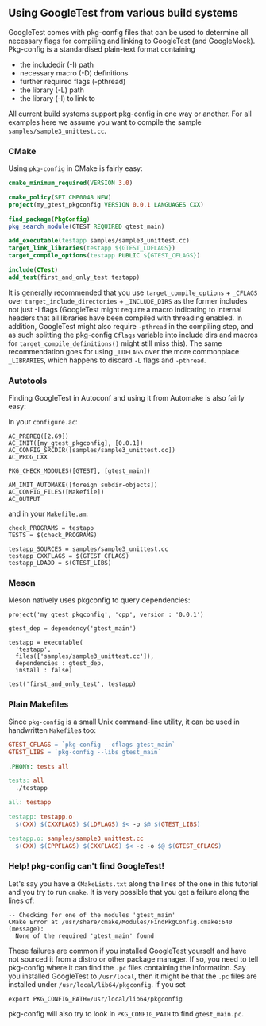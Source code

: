 ## Using GoogleTest from various build systems

GoogleTest comes with pkg-config files that can be used to determine all
necessary flags for compiling and linking to GoogleTest (and GoogleMock).
Pkg-config is a standardised plain-text format containing

- the includedir (-I) path
- necessary macro (-D) definitions
- further required flags (-pthread)
- the library (-L) path
- the library (-l) to link to

All current build systems support pkg-config in one way or another. For all
examples here we assume you want to compile the sample
`samples/sample3_unittest.cc`.

### CMake

Using `pkg-config` in CMake is fairly easy:

```cmake
cmake_minimum_required(VERSION 3.0)

cmake_policy(SET CMP0048 NEW)
project(my_gtest_pkgconfig VERSION 0.0.1 LANGUAGES CXX)

find_package(PkgConfig)
pkg_search_module(GTEST REQUIRED gtest_main)

add_executable(testapp samples/sample3_unittest.cc)
target_link_libraries(testapp ${GTEST_LDFLAGS})
target_compile_options(testapp PUBLIC ${GTEST_CFLAGS})

include(CTest)
add_test(first_and_only_test testapp)
```

It is generally recommended that you use `target_compile_options` + `_CFLAGS`
over `target_include_directories` + `_INCLUDE_DIRS` as the former includes not
just -I flags (GoogleTest might require a macro indicating to internal headers
that all libraries have been compiled with threading enabled. In addition,
GoogleTest might also require `-pthread` in the compiling step, and as such
splitting the pkg-config `Cflags` variable into include dirs and macros for
`target_compile_definitions()` might still miss this). The same recommendation
goes for using `_LDFLAGS` over the more commonplace `_LIBRARIES`, which happens
to discard `-L` flags and `-pthread`.

### Autotools

Finding GoogleTest in Autoconf and using it from Automake is also fairly easy:

In your `configure.ac`:

```
AC_PREREQ([2.69])
AC_INIT([my_gtest_pkgconfig], [0.0.1])
AC_CONFIG_SRCDIR([samples/sample3_unittest.cc])
AC_PROG_CXX

PKG_CHECK_MODULES([GTEST], [gtest_main])

AM_INIT_AUTOMAKE([foreign subdir-objects])
AC_CONFIG_FILES([Makefile])
AC_OUTPUT
```

and in your `Makefile.am`:

```
check_PROGRAMS = testapp
TESTS = $(check_PROGRAMS)

testapp_SOURCES = samples/sample3_unittest.cc
testapp_CXXFLAGS = $(GTEST_CFLAGS)
testapp_LDADD = $(GTEST_LIBS)
```

### Meson

Meson natively uses pkgconfig to query dependencies:

```
project('my_gtest_pkgconfig', 'cpp', version : '0.0.1')

gtest_dep = dependency('gtest_main')

testapp = executable(
  'testapp',
  files(['samples/sample3_unittest.cc']),
  dependencies : gtest_dep,
  install : false)

test('first_and_only_test', testapp)
```

### Plain Makefiles

Since `pkg-config` is a small Unix command-line utility, it can be used in
handwritten `Makefile`s too:

```makefile
GTEST_CFLAGS = `pkg-config --cflags gtest_main`
GTEST_LIBS = `pkg-config --libs gtest_main`

.PHONY: tests all

tests: all
  ./testapp

all: testapp

testapp: testapp.o
  $(CXX) $(CXXFLAGS) $(LDFLAGS) $< -o $@ $(GTEST_LIBS)

testapp.o: samples/sample3_unittest.cc
  $(CXX) $(CPPFLAGS) $(CXXFLAGS) $< -c -o $@ $(GTEST_CFLAGS)
```

### Help! pkg-config can't find GoogleTest!

Let's say you have a `CMakeLists.txt` along the lines of the one in this
tutorial and you try to run `cmake`. It is very possible that you get a failure
along the lines of:

```
-- Checking for one of the modules 'gtest_main'
CMake Error at /usr/share/cmake/Modules/FindPkgConfig.cmake:640 (message):
  None of the required 'gtest_main' found
```

These failures are common if you installed GoogleTest yourself and have not
sourced it from a distro or other package manager. If so, you need to tell
pkg-config where it can find the `.pc` files containing the information. Say you
installed GoogleTest to `/usr/local`, then it might be that the `.pc` files are
installed under `/usr/local/lib64/pkgconfig`. If you set

```
export PKG_CONFIG_PATH=/usr/local/lib64/pkgconfig
```

pkg-config will also try to look in `PKG_CONFIG_PATH` to find `gtest_main.pc`.
